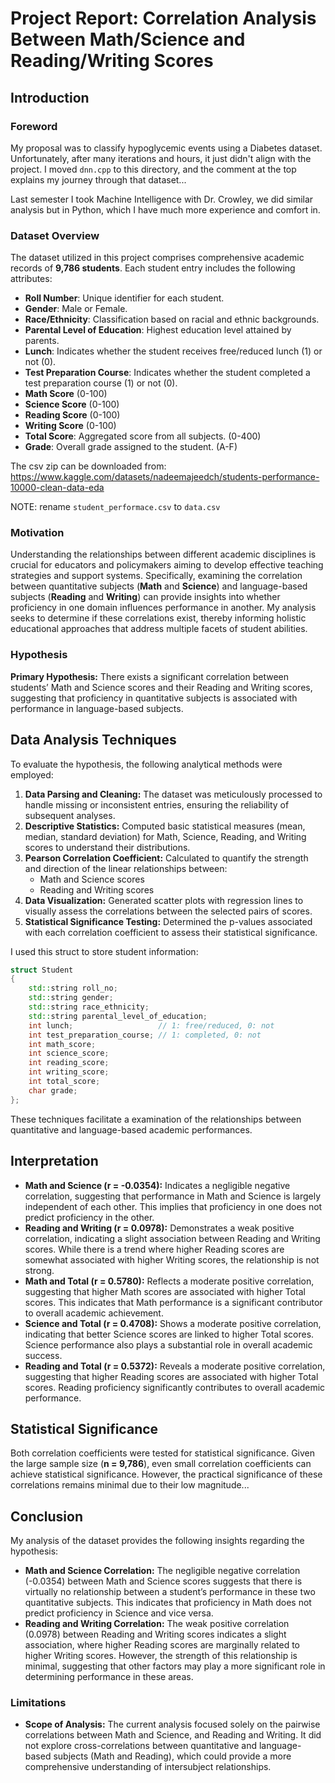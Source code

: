 # Project Report: Correlation Analysis Between Math/Science and Reading/Writing Scores

## Introduction

### Foreword

My proposal was to classify hypoglycemic events using a Diabetes dataset. Unfortunately, after many iterations and hours, it just didn't align with the project. I moved `dnn.cpp` to this directory, and the comment at the top explains my journey through that dataset... 

Last semester I took Machine Intelligence with Dr. Crowley, we did similar analysis but in Python, which I have much more experience and comfort in.

### Dataset Overview

The dataset utilized in this project comprises comprehensive academic records of **9,786 students**. Each student entry includes the following attributes:

- **Roll Number**: Unique identifier for each student.
- **Gender**: Male or Female.
- **Race/Ethnicity**: Classification based on racial and ethnic backgrounds.
- **Parental Level of Education**: Highest education level attained by parents.
- **Lunch**: Indicates whether the student receives free/reduced lunch (1) or not (0).
- **Test Preparation Course**: Indicates whether the student completed a test preparation course (1) or not (0).
- **Math Score** (0-100)
- **Science Score** (0-100)
- **Reading Score** (0-100)
- **Writing Score** (0-100)
- **Total Score**: Aggregated score from all subjects. (0-400)
- **Grade**: Overall grade assigned to the student. (A-F)

The csv zip can be downloaded from: https://www.kaggle.com/datasets/nadeemajeedch/students-performance-10000-clean-data-eda

NOTE: rename `student_performace.csv` to `data.csv`

### Motivation

Understanding the relationships between different academic disciplines is crucial for educators and policymakers aiming to develop effective teaching strategies and support systems. Specifically, examining the correlation between quantitative subjects (**Math** and **Science**) and language-based subjects (**Reading** and **Writing**) can provide insights into whether proficiency in one domain influences performance in another. My analysis seeks to determine if these correlations exist, thereby informing holistic educational approaches that address multiple facets of student abilities.

### Hypothesis

**Primary Hypothesis:** There exists a significant correlation between students’ Math and Science scores and their Reading and Writing scores, suggesting that proficiency in quantitative subjects is associated with performance in language-based subjects.

## Data Analysis Techniques

To evaluate the hypothesis, the following analytical methods were employed:

1. **Data Parsing and Cleaning:** The dataset was meticulously processed to handle missing or inconsistent entries, ensuring the reliability of subsequent analyses.
2. **Descriptive Statistics:** Computed basic statistical measures (mean, median, standard deviation) for Math, Science, Reading, and Writing scores to understand their distributions.
3. **Pearson Correlation Coefficient:** Calculated to quantify the strength and direction of the linear relationships between:
   - Math and Science scores
   - Reading and Writing scores
4. **Data Visualization:** Generated scatter plots with regression lines to visually assess the correlations between the selected pairs of scores.
5. **Statistical Significance Testing:** Determined the p-values associated with each correlation coefficient to assess their statistical significance.

I used this struct to store student information:

```c++
struct Student
{
    std::string roll_no;
    std::string gender;
    std::string race_ethnicity;
    std::string parental_level_of_education;
    int lunch;                   // 1: free/reduced, 0: not
    int test_preparation_course; // 1: completed, 0: not
    int math_score;
    int science_score;
    int reading_score;
    int writing_score;
    int total_score;
    char grade;
};
```

These techniques facilitate a examination of the relationships between quantitative and language-based academic performances.

## Interpretation

- **Math and Science (r = -0.0354):** Indicates a negligible negative correlation, suggesting that performance in Math and Science is largely independent of each other. This implies that proficiency in one does not predict proficiency in the other.
- **Reading and Writing (r = 0.0978):** Demonstrates a weak positive correlation, indicating a slight association between Reading and Writing scores. While there is a trend where higher Reading scores are somewhat associated with higher Writing scores, the relationship is not strong.
- **Math and Total (r = 0.5780):** Reflects a moderate positive correlation, suggesting that higher Math scores are associated with higher Total scores. This indicates that Math performance is a significant contributor to overall academic achievement.
- **Science and Total (r = 0.4708):** Shows a moderate positive correlation, indicating that better Science scores are linked to higher Total scores. Science performance also plays a substantial role in overall academic success.
- **Reading and Total (r = 0.5372):** Reveals a moderate positive correlation, suggesting that higher Reading scores are associated with higher Total scores. Reading proficiency significantly contributes to overall academic performance.

## Statistical Significance

Both correlation coefficients were tested for statistical significance. Given the large sample size (**n = 9,786**), even small correlation coefficients can achieve statistical significance. However, the practical significance of these correlations remains minimal due to their low magnitude...

## Conclusion

My analysis of the dataset provides the following insights regarding the hypothesis:

- **Math and Science Correlation:** The negligible negative correlation (-0.0354) between Math and Science scores suggests that there is virtually no relationship between a student’s performance in these two quantitative subjects. This indicates that proficiency in Math does not predict proficiency in Science and vice versa.
- **Reading and Writing Correlation:** The weak positive correlation (0.0978) between Reading and Writing scores indicates a slight association, where higher Reading scores are marginally related to higher Writing scores. However, the strength of this relationship is minimal, suggesting that other factors may play a more significant role in determining performance in these areas.

### Limitations

- **Scope of Analysis:** The current analysis focused solely on the pairwise correlations between Math and Science, and Reading and Writing. It did not explore cross-correlations between quantitative and language-based subjects (Math and Reading), which could provide a more comprehensive understanding of intersubject relationships.
